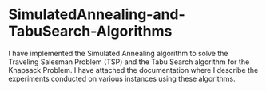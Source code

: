 # SimulatedAnnealing-and-TabuSearch-Algorithms
I have implemented the Simulated Annealing algorithm to solve the Traveling Salesman Problem (TSP) and the Tabu Search algorithm for the Knapsack Problem. I have attached the documentation where I describe the experiments conducted on various instances using these algorithms.
